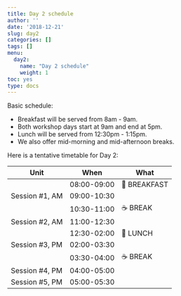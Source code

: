 ```yaml
---
title: Day 2 schedule
author: ''
date: '2018-12-21'
slug: day2
categories: []
tags: []
menu:
  day2:
    name: "Day 2 schedule"
    weight: 1
toc: yes
type: docs
---
```


Basic schedule:

- Breakfast will be served from 8am - 9am. 
- Both workshop days start at 9am and end at 5pm.
- Lunch will be served from 12:30pm - 1:15pm.
- We also offer mid-morning and mid-afternoon breaks.

Here is a tentative timetable for Day 2:

| Unit          | When          | What   |
|---------------|---------------|--------|
|                | 08:00-09:00   |:doughnut: BREAKFAST|
| Session #1, AM  | 09:00-10:30   ||
|               | 10:30-11:00 |:coffee: BREAK   |
| Session #2, AM  | 11:00-12:30 ||
|               | 12:30-02:00  |:fork_and_knife: LUNCH |
| Session #3, PM  | 02:00-03:30   ||
|              | 03:30-04:00   |:coffee: BREAK   |
| Session #4, PM   | 04:00-05:00   ||
| Session #5, PM  | 05:00-05:30  | |
